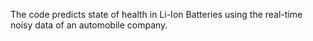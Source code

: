 The code predicts state of health in Li-Ion Batteries using the real-time noisy data of an automobile company.
